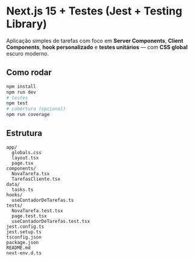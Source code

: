 # Next.js 15 + Testes (Jest + Testing Library)

Aplicação simples de tarefas com foco em **Server Components**, **Client Components**, **hook personalizado** e **testes unitários** — com **CSS global** escuro moderno.

## Como rodar

```bash
npm install
npm run dev
# testes
npm test
# cobertura (opcional)
npm run coverage
```

## Estrutura

```
app/
  globals.css
  layout.tsx
  page.tsx
components/
  NovaTarefa.tsx
  TarefasCliente.tsx
data/
  tasks.ts
hooks/
  useContadorDeTarefas.ts
tests/
  NovaTarefa.test.tsx
  page.test.tsx
  useContadorDeTarefas.test.tsx
jest.config.ts
jest.setup.ts
tsconfig.json
package.json
README.md
next-env.d.ts
```
